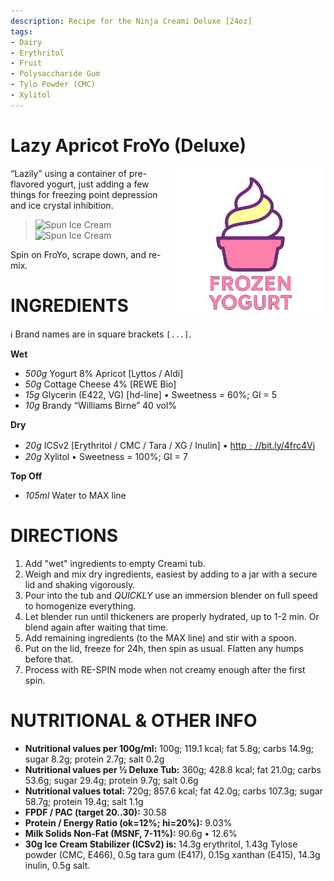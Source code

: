 ```yaml
---
description: Recipe for the Ninja Creami Deluxe [24oz]
tags:
- Dairy
- Erythritol
- Fruit
- Polysaccharide Gum
- Tylo Powder (CMC)
- Xylitol
---
```

# Lazy Apricot FroYo (Deluxe)
<img style="float: right; margin-left: 1.5em;" width=240 alt="Logo" src="https://raw.githubusercontent.com/jhermann/ice-creamery/refs/heads/main/assets/froyo-ice-cream-logo.png" />

“Lazily” using a container of pre-flavored yogurt,
just adding a few things for freezing point depression
and ice crystal inhibition.


> <img width=320 alt="Spun Ice Cream" src="https://github.com/jhermann/ice-creamery/blob/main/recipes/Lazy%20Apricot%20FroYo%20(Deluxe)/lazy-apricot-froyo_2024-12-11.jpg?raw=true" /> <img width=320 alt="Spun Ice Cream" src="https://github.com/jhermann/ice-creamery/blob/main/recipes/Lazy%20Apricot%20FroYo%20(Deluxe)/Lyttos-Apricot.jpg?raw=true" />

Spin on FroYo, scrape down, and re-mix.

# INGREDIENTS

ℹ️ Brand names are in square brackets `[...]`.

**Wet**

  - _500g_ Yogurt 8% Apricot [Lyttos / Aldi]
  - _50g_ Cottage Cheese 4% [REWE Bio]
  - _15g_ Glycerin (E422, VG) [hd-line] • Sweetness = 60%; GI = 5
  - _10g_ Brandy “Williams Birne” 40 vol%

**Dry**

  - _20g_ ICSv2 [Erythritol / CMC / Tara / XG / Inulin] • [http﹕//bit.ly/4frc4Vj](https://github.com/jhermann/ice-creamery/tree/main/recipes/Ice%20Cream%20Stabilizer%20%28ICS%29)
  - _20g_ Xylitol • Sweetness = 100%; GI = 7

**Top Off**

  - _105ml_ Water to MAX line

# DIRECTIONS

 1. Add "wet" ingredients to empty Creami tub.
 1. Weigh and mix dry ingredients, easiest by adding to a jar with a secure lid and shaking vigorously.
 1. Pour into the tub and *QUICKLY* use an immersion blender on full speed to homogenize everything.
 1. Let blender run until thickeners are properly hydrated, up to 1-2 min. Or blend again after waiting that time.
 1. Add remaining ingredients (to the MAX line) and stir with a spoon.
 1. Put on the lid, freeze for 24h, then spin as usual. Flatten any humps before that.
 1. Process with RE-SPIN mode when not creamy enough after the first spin.

# NUTRITIONAL & OTHER INFO
- **Nutritional values per 100g/ml:** 100g; 119.1 kcal; fat 5.8g; carbs 14.9g; sugar 8.2g; protein 2.7g; salt 0.2g
- **Nutritional values per ½ Deluxe Tub:** 360g; 428.8 kcal; fat 21.0g; carbs 53.6g; sugar 29.4g; protein 9.7g; salt 0.6g
- **Nutritional values total:** 720g; 857.6 kcal; fat 42.0g; carbs 107.3g; sugar 58.7g; protein 19.4g; salt 1.1g
- **FPDF / PAC (target 20..30):** 30.58
- **Protein / Energy Ratio (ok=12%; hi=20%):** 9.03%
- **Milk Solids Non-Fat (MSNF, 7-11%):** 90.6g • 12.6%
- **30g Ice Cream Stabilizer (ICSv2) is:** 14.3g erythritol, 1.43g Tylose powder (CMC, E466), 
0.5g tara gum (E417), 0.15g xanthan (E415),
14.3g inulin, 0.5g salt.
